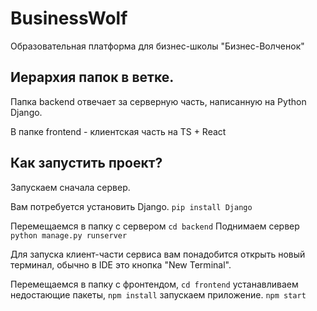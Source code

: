 # BusinessWolf
Образовательная платформа для бизнес-школы "Бизнес-Волченок"

## Иерархия папок в ветке.
Папка backend отвечает за серверную часть, написанную на Python Django. 

В папке frontend - клиентская часть на TS + React

## Как запустить проект?
Запускаем сначала сервер.

Вам потребуется установить Django.
`pip install Django`

Перемещаемся в папку с сервером
`cd backend`
Поднимаем сервер `python manage.py runserver`

Для запуска клиент-части сервиса вам понадобится открыть новый терминал, обычно в IDE это кнопка "New Terminal".

Перемещаемся в папку с фронтендом,
`cd frontend`
устанавливаем недостающие пакеты,
`npm install`
запускаем приложение.
`npm start`
